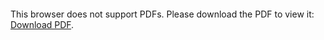 <object data="christ-in-song/CIS1908pdfs/411.pdf" type="application/pdf" width="100%" height="1024px">
    <embed src="christ-in-song/CIS1908pdfs/411.pdf">
        <p>This browser does not support PDFs. Please download the PDF to view it: <a href="christ-in-song/CIS1908pdfs/411.pdf">Download PDF</a>.</p>
    </embed>
</object>
